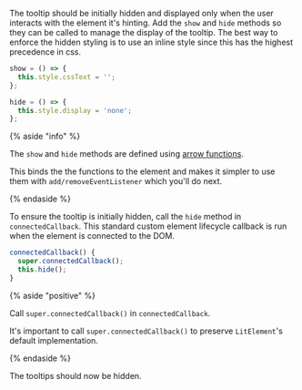 The tooltip should be initially hidden and displayed only when the user
interacts with the element it's hinting. Add the `show` and `hide` methods so
they can be called to manage the display of the tooltip. The best way to
enforce the hidden styling is to use an inline style since this has the
highest precedence in css.

```ts
show = () => {
  this.style.cssText = '';
};

hide = () => {
  this.style.display = 'none';
};
```

{% aside  "info" %}

The `show` and `hide` methods are defined using
[arrow functions](https://developer.mozilla.org/en-US/docs/Web/JavaScript/Reference/Functions/Arrow_functions).

This binds the the functions to the element and makes it simpler to use them
with `add/removeEventListener` which you'll do next.

{% endaside %}

To ensure the tooltip is initially hidden, call the `hide` method in
`connectedCallback`. This standard custom element lifecycle callback is run when
the element is connected to the DOM.

```ts
connectedCallback() {
  super.connectedCallback();
  this.hide();
}
```

{% aside  "positive" %}

Call `super.connectedCallback()` in `connectedCallback`.

It's important to call `super.connectedCallback()` to preserve `LitElement`'s
default implementation.

{% endaside %}

The tooltips should now be hidden.
